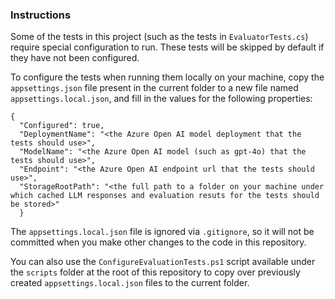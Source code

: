 ﻿### Instructions

Some of the tests in this project (such as the tests in `EvaluatorTests.cs`) require special configuration to run.
These tests will be skipped by default if they have not been configured.

To configure the tests when running them locally on your machine, copy the `appsettings.json` file present in the
current folder to a new file named `appsettings.local.json`, and fill in the values for the following properties:

```
{
  "Configured": true,
  "DeploymentName": "<the Azure Open AI model deployment that the tests should use>",
  "ModelName": "<the Azure Open AI model (such as gpt-4o) that the tests should use>",
  "Endpoint": "<the Azure Open AI endpoint url that the tests should use>",
  "StorageRootPath": "<the full path to a folder on your machine under which cached LLM responses and evaluation resuts for the tests should be stored>"
  }
```

The `appsettings.local.json` file is ignored via `.gitignore`, so it will not be committed when you make other changes
to the code in this repository.

You can also use the `ConfigureEvaluationTests.ps1` script available under the `scripts` folder at the root of this
repository to copy over previously created `appsettings.local.json` files to the current folder.
